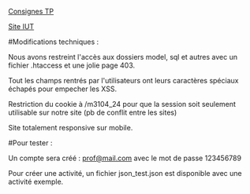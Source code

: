 [Consignes TP](https://people.irisa.fr/Nicolas.Le_Sommer/ens/M3104/tps/)

[Site IUT](http://m3104.iut-info-vannes.net/m3104_24/)


#Modifications techniques :

Nous avons restreint l'accès aux dossiers model, sql et autres avec un fichier .htaccess et une jolie page 403.

Tout les champs rentrés par l'utilisateurs ont leurs caractères spéciaux échapés pour empecher les XSS.

Restriction du cookie à /m3104_24 pour que la session soit seulement utilisable sur notre site (pb de conflit entre les sites)

Site totalement responsive sur mobile.

#Pour tester : 

Un compte sera créé : prof@mail.com avec le mot de passe 123456789

Pour créer une activité, un fichier json_test.json est disponible avec une activité exemple.
